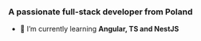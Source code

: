 <h3 align="left">A passionate full-stack developer from Poland</h3>

- 🌱 I’m currently learning **Angular, TS and NestJS**


